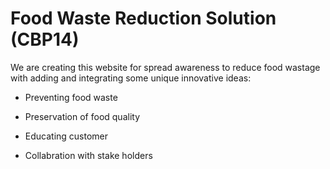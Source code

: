 # Food Waste Reduction Solution (CBP14)
We are creating this website for spread awareness to reduce food wastage with adding and integrating some unique innovative ideas:


+ Preventing food waste
- Preservation of food quality
* Educating customer 
+ Collabration with stake holders

